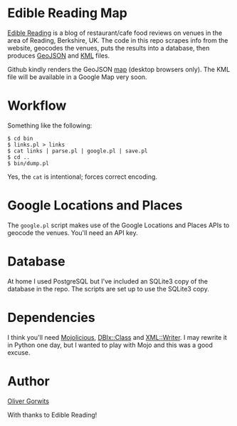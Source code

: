 # Edible Reading Map

[Edible Reading](http://ediblereading.com/) is a blog of restaurant/cafe food reviews on venues in the area of Reading, Berkshire, UK. The code in this repo scrapes info from the website, geocodes the venues, puts the results into a database, then produces [GeoJSON](http://en.wikipedia.org/wiki/GeoJSON) and [KML](https://developers.google.com/kml/documentation/?csw=1) files.

Github kindly renders the GeoJSON [map](https://github.com/ollyg/edible-reading/blob/master/edread.geojson) (desktop browsers only). The KML file will be available in a Google Map very soon.

# Workflow

Something like the following:

````
$ cd bin
$ links.pl > links
$ cat links | parse.pl | google.pl | save.pl
$ cd ..
$ bin/dump.pl
````

Yes, the `cat` is intentional; forces correct encoding.

# Google Locations and Places

The `google.pl` script makes use of the Google Locations and Places APIs to geocode the venues. You'll need an API key.

# Database

At home I used PostgreSQL but I've included an SQLite3 copy of the database in the repo. The scripts are set up to use the SQLite3 copy.

# Dependencies

I think you'll need [Mojolicious](https://metacpan.org/pod/Mojolicious), [DBIx::Class](https://metacpan.org/pod/DBIx::Class) and [XML::Writer](https://metacpan.org/pod/XML::Writer). I may rewrite it in Python one day, but I wanted to play with Mojo and this was a good excuse.

# Author

[Oliver Gorwits](mailto:oliver@cpan.org)

With thanks to Edible Reading!
